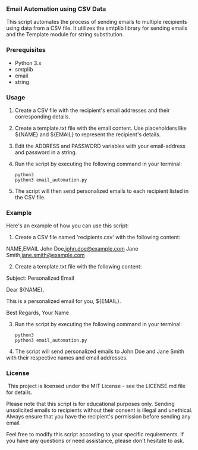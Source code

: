 ### Email Automation using CSV Data

This script automates the process of sending emails to multiple recipients using data from a CSV file. It utilizes the smtplib library for sending emails and the Template module for string substitution.

### Prerequisites

- Python 3.x
- smtplib
- email
- string

### Usage

1. Create a CSV file with the recipient's email addresses and their corresponding details.

2. Create a template.txt file with the email content. Use placeholders like ${NAME} and ${EMAIL} to represent the recipient's details.
  
3. Edit the ADDRESS and PASSWORD variables with your email-address and password in a string.

4. Run the script by executing the following command in your terminal:
   ```
   python3
   python3 email_automation.py
   ```
5. The script will then send personalized emails to each recipient listed in the CSV file.

### Example

Here's an example of how you can use this script:

1. Create a CSV file named 'recipients.csv' with the following content:

NAME,EMAIL
John Doe,john.doe@example.com
Jane Smith,jane.smith@example.com

2. Create a template.txt file with the following content:

Subject: Personalized Email

Dear ${NAME},

This is a personalized email for you, ${EMAIL}.

Best Regards,
Your Name

3. Run the script by executing the following command in your terminal:

   ```
   python3
   python3 email_automation.py
   ```
​
​
4. The script will send personalized emails to John Doe and Jane Smith with their respective names and email addresses.
​
### License
​
This project is licensed under the MIT License - see the LICENSE.md file for details.
​


Please note that this script is for educational purposes only. Sending unsolicited emails to recipients without their consent is illegal and unethical. Always ensure that you have the recipient's permission before sending any email.

Feel free to modify this script according to your specific requirements. If you have any questions or need assistance, please don't hesitate to ask.
